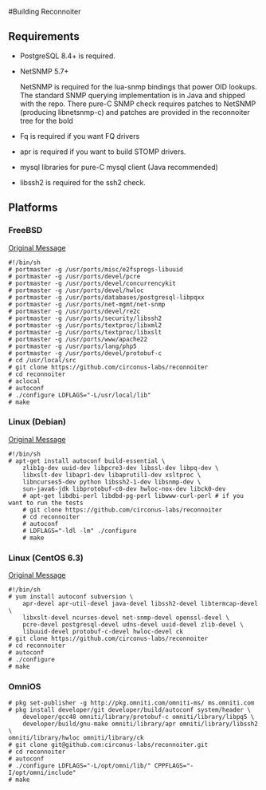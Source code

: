 #Building Reconnoiter

## Requirements

 * PostgreSQL 8.4+ is required.
 * NetSNMP 5.7+
 	
 	NetSNMP is required for the lua-snmp bindings that power OID lookups.  The standard SNMP querying implementation is in Java and shipped with the repo.  There pure-C SNMP check requires patches to NetSNMP (producing libnetsnmp-c) and patches are provided in the reconnoiter tree for the bold
 * Fq is required if you want FQ drivers
 * apr is required if you want to build STOMP drivers.
 * mysql libraries for pure-C mysql client (Java recommended)
 * libssh2 is required for the ssh2 check.

## Platforms

### FreeBSD

[Original Message](https://labs.omniti.com/lists/reconnoiter-users/2009-March/000028.html)


    #!/bin/sh
    # portmaster -g /usr/ports/misc/e2fsprogs-libuuid
    # portmaster -g /usr/ports/devel/pcre
    # portmaster -g /usr/ports/devel/concurrencykit
    # portmaster -g /usr/ports/devel/hwloc
    # portmaster -g /usr/ports/databases/postgresql-libpqxx
    # portmaster -g /usr/ports/net-mgmt/net-snmp
    # portmaster -g /usr/ports/devel/re2c
    # portmaster -g /usr/ports/security/libssh2
    # portmaster -g /usr/ports/textproc/libxml2
    # portmaster -g /usr/ports/textproc/libxslt
    # portmaster -g /usr/ports/www/apache22
    # portmaster -g /usr/ports/lang/php5
    # portmaster -g /usr/ports/devel/protobuf-c
    # cd /usr/local/src
    # git clone https://github.com/circonus-labs/reconnoiter
    # cd reconnoiter
    # aclocal
    # autoconf
    # ./configure LDFLAGS="-L/usr/local/lib"
    # make

### Linux (Debian)

[Original Message](https://labs.omniti.com/lists/reconnoiter-users/2009-March/000027.html)

    #!/bin/sh
    # apt-get install autoconf build-essential \
		zlib1g-dev uuid-dev libpcre3-dev libssl-dev libpq-dev \
		libxslt-dev libapr1-dev libaprutil1-dev xsltproc \
		libncurses5-dev python libssh2-1-dev libsnmp-dev \
		sun-java6-jdk libprotobuf-c0-dev hwloc-nox-dev libck0-dev
		# apt-get libdbi-perl libdbd-pg-perl libwww-curl-perl # if you want to run the tests
		# git clone https://github.com/circonus-labs/reconnoiter
		# cd reconnoiter
		# autoconf
		# LDFLAGS="-ldl -lm" ./configure
		# make

### Linux (CentOS 6.3)

[Original Message](https://labs.omniti.com/lists/reconnoiter-users/2009-September/000184.html)

    #!/bin/sh
    # yum install autoconf subversion \
    	apr-devel apr-util-devel java-devel libssh2-devel libtermcap-devel \
    	libxslt-devel ncurses-devel net-snmp-devel openssl-devel \
    	pcre-devel postgresql-devel udns-devel uuid-devel zlib-devel \
    	libuuid-devel protobuf-c-devel hwloc-devel ck
    # git clone https://github.com/circonus-labs/reconnoiter
    # cd reconnoiter
    # autoconf
    # ./configure
    # make

### OmniOS

	# pkg set-publisher -g http://pkg.omniti.com/omniti-ms/ ms.omniti.com
	# pkg install developer/git developer/build/autoconf system/header \
		developer/gcc48 omniti/library/protobuf-c omniti/library/libpq5 \
		developer/build/gnu-make omniti/library/apr omniti/library/libssh2 \
    omniti/library/hwloc omniti/library/ck
	# git clone git@github.com:circonus-labs/reconnoiter.git
	# cd reconnoiter
	# autoconf
	# ./configure LDFLAGS="-L/opt/omni/lib/" CPPFLAGS="-I/opt/omni/include"
	# make
